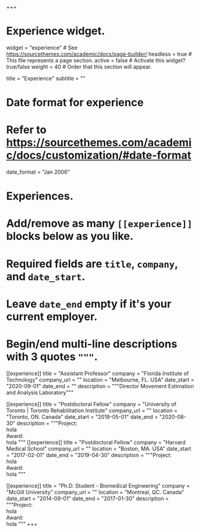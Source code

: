 +++
# Experience widget.
widget = "experience"  # See https://sourcethemes.com/academic/docs/page-builder/
headless = true  # This file represents a page section.
active = false  # Activate this widget? true/false
weight = 40  # Order that this section will appear.

title = "Experience"
subtitle = ""

# Date format for experience
#   Refer to https://sourcethemes.com/academic/docs/customization/#date-format
date_format = "Jan 2006"

# Experiences.
#   Add/remove as many `[[experience]]` blocks below as you like.
#   Required fields are `title`, `company`, and `date_start`.
#   Leave `date_end` empty if it's your current employer.
#   Begin/end multi-line descriptions with 3 quotes `"""`.
[[experience]]
  title = "Assistant Professor"
  company = "Florida Institute of Technology"
  company_url = ""
  location = "Melbourne, FL. USA"
  date_start = "2020-09-01"
  date_end = ""
  description = """Director Movement Estimation and Analysis Laboratory"""

[[experience]]
  title = "Postdoctoral Fellow"
  company = "University of Toronto | Toronto Rehabilitation Institute"
  company_url = ""
  location = "Toronto, ON. Canada"
  date_start = "2019-05-01"
  date_end = "2020-08-30"
  description = """Project:  
		hola  
		Award:  
		hola
		"""
[[experience]]
  title = "Postdoctoral Fellow"
  company = "Harvard Medical School"
  company_url = ""
  location = "Boston, MA. USA"
  date_start = "2017-02-01"
  date_end = "2019-04-30"
  description = """Project:  
		hola  
		Award:  
		hola
		"""

[[experience]]
  title = "Ph.D. Student - Biomedical Engineering"
  company = "McGill University"
  company_url = ""
  location = "Montreal, QC. Canada"
  date_start = "2014-09-01"
  date_end = "2017-01-30"
  description = """Project:  
		hola  
		Award:  
		hola
		"""
+++
